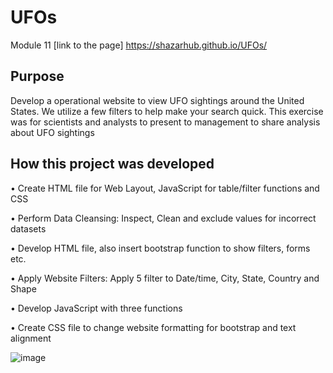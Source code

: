 # UFOs
Module 11
[link to the page] https://shazarhub.github.io/UFOs/
## Purpose

Develop a operational website to view UFO sightings around the United States. We utilize a few filters to help make your search quick. This exercise was for scientists and analysts to present to management to share analysis about UFO sightings
 
## How this project was developed 
•	Create HTML file for Web Layout, JavaScript for table/filter functions and CSS

•	Perform Data Cleansing: Inspect, Clean and exclude values for incorrect datasets 

•	Develop HTML file, also insert bootstrap function to show filters, forms etc.

•	Apply Website Filters: Apply 5 filter to Date/time, City, State, Country and Shape

•	Develop JavaScript with three functions

•	Create CSS file to change website formatting for bootstrap and text alignment

![image](https://user-images.githubusercontent.com/89805399/150039383-3765d8c8-0778-4aec-b30c-d4fce240975e.png)

